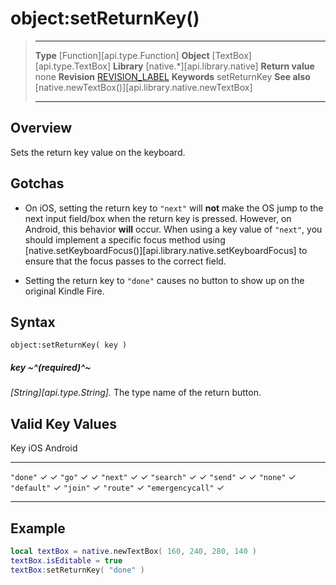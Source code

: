 # object:setReturnKey()

> --------------------- ------------------------------------------------------------------------------------------
> __Type__              [Function][api.type.Function]
> __Object__            [TextBox][api.type.TextBox]
> __Library__           [native.*][api.library.native]
> __Return value__      none
> __Revision__          [REVISION_LABEL](REVISION_URL)
> __Keywords__          setReturnKey
> __See also__          [native.newTextBox()][api.library.native.newTextBox]
> --------------------- ------------------------------------------------------------------------------------------


## Overview

Sets the return key value on the keyboard.


## Gotchas

* On iOS, setting the return key to `"next"` will __not__ make the OS jump to the next input field/box when the return key is pressed. However, on Android, this behavior __will__ occur. When using a key value of `"next"`, you should implement a specific focus method using [native.setKeyboardFocus()][api.library.native.setKeyboardFocus] to ensure that the focus passes to the correct field.

* Setting the return key to `"done"` causes no button to show up on the original Kindle Fire.


## Syntax

	object:setReturnKey( key )

##### key ~^(required)^~
_[String][api.type.String]._ The type name of the return button.


## Valid Key Values

<div class="inner-table">

Key					   iOS		 Android
------------------	----------	----------
`"done"`			 &#x2713;	 &#x2713;
`"go"`				 &#x2713;	 &#x2713;
`"next"`			 &#x2713;	 &#x2713;
`"search"`			 &#x2713;	 &#x2713;
`"send"`			 &#x2713;	 &#x2713;
`"none"`						 &#x2713;
`"default"`			 &#x2713;
`"join"`			 &#x2713;
`"route"`			 &#x2713;
`"emergencycall"`	 &#x2713;
------------------	----------	----------

</div>


## Example

``````lua
local textBox = native.newTextBox( 160, 240, 280, 140 )
textBox.isEditable = true
textBox:setReturnKey( "done" )
``````
